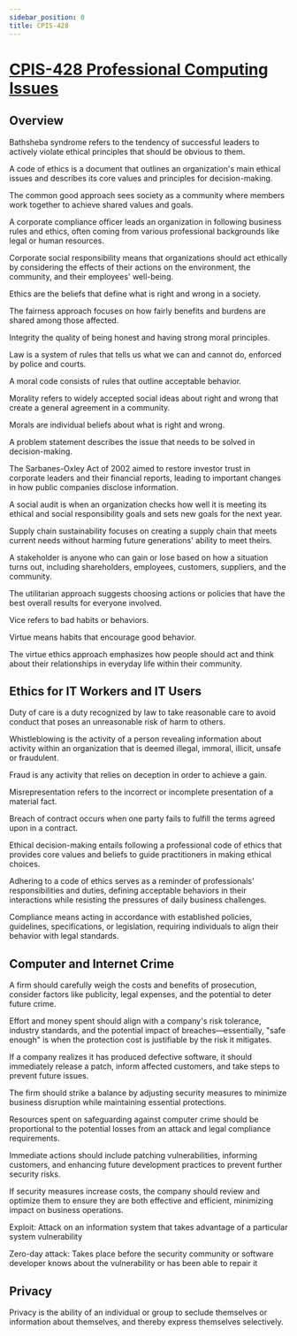 ```yaml
---
sidebar_position: 0
title: CPIS-428
---
```


# [CPIS-428 Professional Computing Issues](https://fcit.kau.edu.sa/aims/runReportAPI2.php?REP_ID=3&FL_TYPE=pdf&CLG_ID=1&PRA_STR=(PARAM1:18)%7C(PARAM2:2)%7C(PARAM3:3)%7C(PARAM4:BINDER)%7C(PARAM6:CPIS-428)%7C(PARAM5:0)%7C(PARAM7:)%7C(P_DESFORMAT:PDF)%7C(P_RDF_FILENAME:BINDER)%7C(P_OUTPUT_FILENAME:Syllabus))

## Overview

Bathsheba syndrome refers to the tendency of successful leaders to actively violate ethical principles that should be obvious to them. 

A code of ethics is a document that outlines an organization's main ethical issues and describes its core values and principles for decision-making. 

The common good approach sees society as a community where members work together to achieve shared values and goals. 

A corporate compliance officer leads an organization in following business rules and ethics, often coming from various professional backgrounds like legal or human resources. 

Corporate social responsibility means that organizations should act ethically by considering the effects of their actions on the environment, the community, and their employees' well-being. 

Ethics are the beliefs that define what is right and wrong in a society.

The fairness approach focuses on how fairly benefits and burdens are shared among those affected. 

Integrity the quality of being honest and having strong moral principles.

Law is a system of rules that tells us what we can and cannot do, enforced by police and courts.

A moral code consists of rules that outline acceptable behavior. 

Morality refers to widely accepted social ideas about right and wrong that create a general agreement in a community.

Morals are individual beliefs about what is right and wrong. 

A problem statement describes the issue that needs to be solved in decision-making. 

The Sarbanes-Oxley Act of 2002 aimed to restore investor trust in corporate leaders and their financial reports, leading to important changes in how public companies disclose information. 

A social audit is when an organization checks how well it is meeting its ethical and social responsibility goals and sets new goals for the next year. 

Supply chain sustainability focuses on creating a supply chain that meets current needs without harming future generations' ability to meet theirs. 

A stakeholder is anyone who can gain or lose based on how a situation turns out, including shareholders, employees, customers, suppliers, and the community. 

The utilitarian approach suggests choosing actions or policies that have the best overall results for everyone involved.

Vice refers to bad habits or behaviors.

Virtue means habits that encourage good behavior. 

The virtue ethics approach emphasizes how people should act and think about their relationships in everyday life within their community.

## Ethics for IT Workers and IT Users

Duty of care is a duty recognized by law to take reasonable care to avoid conduct that poses an unreasonable risk of harm to others.

Whistleblowing is the activity of a person revealing information about activity within an organization that is deemed illegal, immoral, illicit, unsafe or fraudulent.

Fraud is any activity that relies on deception in order to achieve a gain.

Misrepresentation refers to the incorrect or incomplete presentation of a material fact. 

Breach of contract occurs when one party fails to fulfill the terms agreed upon in a contract.

Ethical decision-making entails following a professional code of ethics that provides core values and beliefs to guide practitioners in making ethical choices.

Adhering to a code of ethics serves as a reminder of professionals' responsibilities and duties, defining acceptable behaviors in their interactions while resisting the pressures of daily business challenges.

Compliance means acting in accordance with established policies, guidelines, specifications, or legislation, requiring individuals to align their behavior with legal standards.

## Computer and Internet Crime

A firm should carefully weigh the costs and benefits of prosecution, consider factors like publicity, legal expenses, and the potential to deter future crime.

Effort and money spent should align with a company's risk tolerance, industry standards, and the potential impact of breaches—essentially, "safe enough" is when the protection cost is justifiable by the risk it mitigates.

If a company realizes it has produced defective software, it should immediately release a patch, inform affected customers, and take steps to prevent future issues.

The firm should strike a balance by adjusting security measures to minimize business disruption while maintaining essential protections.

Resources spent on safeguarding against computer crime should be proportional to the potential losses from an attack and legal compliance requirements.

Immediate actions should include patching vulnerabilities, informing customers, and enhancing future development practices to prevent further security risks.

If security measures increase costs, the company should review and optimize them to ensure they are both effective and efficient, minimizing impact on business operations.

Exploit: Attack on an information system that takes advantage of a particular system vulnerability

Zero-day attack: Takes place before the security community or software developer knows about the vulnerability or has been able to repair it

## Privacy

Privacy is the ability of an individual or group to seclude themselves or information about themselves, and thereby express themselves selectively.
